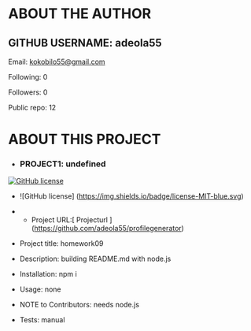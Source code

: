 
# ABOUT THE AUTHOR
    
## GITHUB USERNAME: adeola55
    
Email: kokobilo55@gmail.com
    
Following: 0
    
Followers: 0
    
Public repo: 12

# ABOUT THIS PROJECT
 * ### PROJECT1: undefined

 [![GitHub license](https://img.shields.io/badge/license-MIT-blue.svg)](https://github.com/adeola55/profilegenerator)

 * ![GitHub license] (https://img.shields.io/badge/license-MIT-blue.svg)


 * *  Project URL:[ Projecturl ] (https://github.com/adeola55/profilegenerator)
    
    
 *  Project title: homework09
    
    
 *  Description: building README.md with node.js
    
    
 *  Installation: npm i
    
    
 *   Usage: none

        
 *   NOTE to Contributors: needs node.js


 *   Tests: manual
    